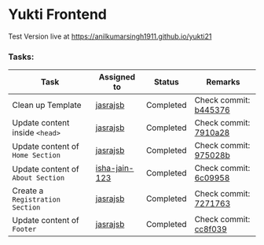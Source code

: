 # Yukti Frontend

Test Version live at https://anilkumarsingh1911.github.io/yukti21

### Tasks:

Task | Assigned to | Status | Remarks
---- | ------------ |----- | ------
Clean up Template | [jasrajsb](https://github.com/jasrajsb) | Completed | Check commit: [b445376](https://github.com/anilkumarsingh1911/anilkumarsingh1911.github.io/commit/b4453761fcb2f7abe7b9c746cbc487be8854593d)
Update content inside ```<head>``` | [jasrajsb](https://github.com/jasrajsb) | Completed | Check commit: [7910a28](https://github.com/anilkumarsingh1911/anilkumarsingh1911.github.io/commit/7910a2804fdb247a66398bc48ff96474402b8b68)
Update content of ```Home Section``` | [jasrajsb](https://github.com/jasrajsb) | Completed | Check commit: [975028b](https://github.com/anilkumarsingh1911/anilkumarsingh1911.github.io/commit/975028b6fed2a26de79897cda5b5428c62485218)
Update content of ```About Section``` | [isha-jain-123](https://github.com/isha-jain-123) | Completed |  Check commit: [6c09958](https://github.com/anilkumarsingh1911/anilkumarsingh1911.github.io/commit/6c0995829bdd1eb4f3731c1a6f4332c6f8b37b83) 
Create a ```Registration Section``` | [jasrajsb](https://github.com/jasrajsb) | Completed | Check commit: [7271763](https://github.com/anilkumarsingh1911/anilkumarsingh1911.github.io/commit/72717634333266dc1e153eeea24d0c4e2bbcc5c3)
Update content of ```Footer``` | [jasrajsb](https://github.com/jasrajsb) | Completed | Check commit: [cc8f039](https://github.com/anilkumarsingh1911/anilkumarsingh1911.github.io/commit/cc8f03948ae51d1ee676686932bdaaa855fb4c9f)

<!-- Task | Assigned to | Status | Remarks
---- | ------------ |----- | ------
 Update content inside ```<head>``` | [jasrajsb](https://github.com/jasrajsb) | Work in Progress | NA
 Update content of ```Home Section``` | [jasrajsb](https://github.com/jasrajsb) | Assigned | NA
 Update content of ```About Section``` | [jasrajsb](https://github.com/jasrajsb) | Assigned | NA
 Update content of ```Speakers Section``` | [jasrajsb](https://github.com/jasrajsb) | Assigned | NA
 Update content of ```Schedule Section``` | [jasrajsb](https://github.com/jasrajsb) | Assigned | NA
 Update content of ```Venue Section``` | [isha-jain-123](https://github.com/isha-jain-123) | Assigned | NA
 Update content of ```Hotels Section``` | [isha-jain-123](https://github.com/isha-jain-123) | Assigned | NA
 Update content of ```Gallery Section``` | [isha-jain-123](https://github.com/isha-jain-123) | Assigned | NA
 Update content of ```Sponsors Section``` | [isha-jain-123](https://github.com/isha-jain-123) | Assigned | NA
 Update content of ```Contact Section``` | [isha-jain-123](https://github.com/isha-jain-123) | Assigned | NA-->
 

